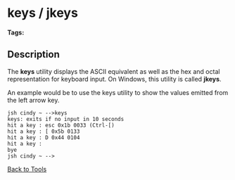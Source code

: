# keys / jkeys

<PageHeader />

**Tags:**
<badge text='ascii equivallent' vertical='middle' />

## Description

The **keys** utility displays the ASCII equivalent as well as the hex and octal representation for keyboard input. On Windows, this utility is called **jkeys**.

An example would be to use the keys utility to show the values emitted from the left arrow key.

```
jsh cindy ~ -->keys
keys: exits if no input in 10 seconds
hit a key : esc 0x1b 0033 (Ctrl-[)
hit a key : [ 0x5b 0133
hit a key : D 0x44 0104
hit a key :
bye
jsh cindy ~ -->
```

[Back to Tools](./../README.md)

<PageFooter />
